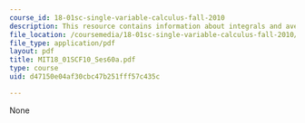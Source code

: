 ```yaml
---
course_id: 18-01sc-single-variable-calculus-fall-2010
description: This resource contains information about integrals and averages.
file_location: /coursemedia/18-01sc-single-variable-calculus-fall-2010/d47150e04af30cbc47b251fff57c435c_MIT18_01SCF10_Ses60a.pdf
file_type: application/pdf
layout: pdf
title: MIT18_01SCF10_Ses60a.pdf
type: course
uid: d47150e04af30cbc47b251fff57c435c

---
```

None